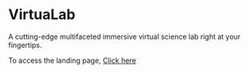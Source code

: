 # VirtuaLab

A cutting-edge multifaceted immersive virtual science lab right at your fingertips.

To access the landing page, [Click here](https://feliren88.github.io/VirtuaLab/)
